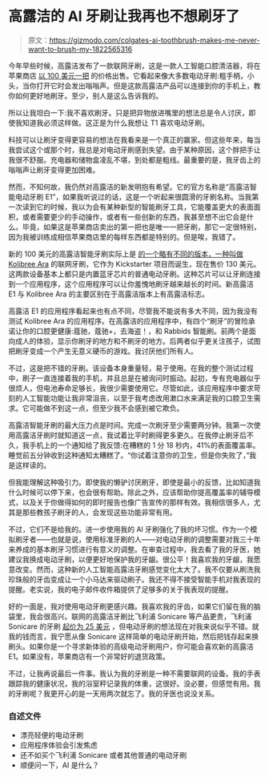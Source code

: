 # 高露洁的 AI 牙刷让我再也不想刷牙了

> 原文：<https://gizmodo.com/colgates-ai-toothbrush-makes-me-never-want-to-brush-my-1822565316>

今年早些时候，高露洁发布了一款联网牙刷，这是一款人工智能口腔清洁器，将在苹果商店 [以 100 美元一把](https://www.apple.com/shop/product/HLR52ZM/A/colgate-smart-electronic-toothbrush-e1?afid=p238%7CsZSCMg4Kq-dc_mtid_1870765e38482_pcrid_254692278412_&cid=aos-us-kwgo-pla-btb-3pp--slid--product-HLR52ZM/A) 的价格出售。它看起来像大多数电动牙刷:粗手柄，小头，当你打开它时会发出嗡嗡声。但是这款高露洁产品可以连接到你的手机上，教你如何更好地刷牙。至少，别人是这么告诉我的。



所以让我坦白一下:我不喜欢刷牙。只是把异物放进嘴里的想法总是令人讨厌，即使我知道我必须这样做。这正是为什么我想让 T1 喜欢电动牙刷。

科技可以让刷牙变得更容易的想法在我看来是一个真正的赢家。但这些年来，每当我尝试这个或那个时，我总是对电动牙刷感到失望。由于某种原因，这个胖把手让我很不舒服。充电器和储物盒凌乱不堪，到处都是粗线。最重要的是，我牙齿上的嗡嗡声让刷牙变得更加困难。

然而，不知何故，我仍然对高露洁的新发明抱有希望。它的官方名称是“高露洁智能电动牙刷 E1”，如果我听说过的话，这是一个听起来很圆滑的牙刷名称。当我第一次读到它的时候，我以为会有某种新型的智能刷牙工具，它能覆盖更大的表面面积，或者需要更少的手动操作，或者有一些创新的东西，我甚至想不出它会是什么。毕竟，如果这是苹果商店卖出的第一把也是唯一一把牙刷，那它一定很特别，因为我被训练成相信苹果商店里的每样东西都是特别的。但是唉，我错了。

新的 100 美元的高露洁智能牙刷实际上是 [的一个略有不同的版本，一种叫做 Kolibree Ara](https://www.kolibree.com/en/ara/) 的联网牙刷，它作为 Kickstarter 项目而诞生，现在售价 130 美元。这两款设备基本上都只是内置蓝牙芯片的普通电动牙刷。这种芯片可以让牙刷连接到一个应用程序，这个应用程序可以让你羞愧地刷牙越来越长的时间。新高露洁 E1 与 Kolibree Ara 的主要区别在于高露洁版本上有高露洁标志。

高露洁 E1 的应用程序看起来也有点不同，尽管我不能说有多大不同，因为我没有测试 Kolibree Ara 的应用程序。在高露洁的应用程序中，有四个“刷牙”的冒险承诺让你的口腔更健康:蔻驰，蔻驰+，去海盗！，和 Rabbids 智能刷。前两个是面向成人的体验，显示你刷牙的地方和不刷牙的地方。后两者似乎更关注孩子，试图把刷牙变成一个产生无意义硬币的游戏。我讨厌他们所有人。

不过，这是把不错的牙刷。该设备本身重量轻，易于使用。在我的整个测试过程中，刷子一直连接着我的手机，并且总是在被询问时振动。起初，专有充电器似乎很烦人，但电池寿命足够长，我很少需要使用它。尽管如此，该应用程序中要求苛刻的人工智能功能让我非常沮丧，以至于我考虑改用漱口水来满足我的口腔卫生需求。它可能做不到这一点，但至少我不会感到被它欺负。

高露洁智能牙刷的最大压力点是时间。完成一次刷牙至少需要两分钟。我第一次使用高露洁牙刷时就知道这一点，我试着比平时刷得更多更久。在我停止刷牙后不久，我手机上的一个通知给了我反馈:在糟糕的 1 分 18 秒内，41%的表面覆盖率。睡觉前五分钟收到这种通知太糟糕了。“你试着注意你的卫生，但是你失败了，”我是这样读的。

但我能理解这种吸引力。即使我的懒驴讨厌刷牙，即使是最小的反馈，比如知道我什么时候可以停下来，也会很有帮助。除此之外，应该帮助你提高覆盖率的辅导模式，以及关于你做得如何的即时报告也像广告宣传的那样有效。我相信很多人，尤其是那些教孩子刷牙的人，会发现这些功能非常有用。

不过，它们不是给我的。进一步使用我的 AI 牙刷强化了我的坏习惯。作为一个模拟刷牙者——也就是说，使用标准牙刷的人——对电动牙刷的调整需要对我三十年来养成的基本刷牙习惯进行有意义的调整。在审查过程中，我去看了我的牙医，她建议我换成电动牙刷，以便更好地保护我的牙龈。很公平！我喜欢我的牙龈，我愿意改变。然而，这种新的人工智能高露洁牙刷感觉变化太大了。我不仅要从刷洗我珍珠般的牙齿变成让一个小马达来驱动刷子。我还不得不接受智能手机对我表现的提醒。老实说，我的电子邮件收件箱提供了足够多的关于我表现的提醒。

好的一面是，我对使用电动牙刷更感兴趣。我喜欢我的牙齿，如果它们留在我的脑袋里，我会很高兴。联网的高露洁牙刷比飞利浦 Sonicare 等产品更贵，飞利浦 Sonicare 的牙刷 [起价为 25 美元](https://www.usa.philips.com/c-m-pe/electric-toothbrushes) ，但电动牙刷的想法现在对我来说似乎不错。就我的钱而言，我宁愿从像 Sonicare 这样简单的电动牙刷开始，然后把钱存起来换刷头。如果你是一个寻求新体验的高级电动牙刷用户，你可能会喜欢新的高露洁 E1。如果没有，苹果商店有一个非常好的退货政策。

不过，让我再说最后一件事。我认为我的牙刷是一种不需要联网的设备。我的手表跟踪我的健康状况，我的浴室秤记录我的体重，这很好。没必要，但感觉有用。我的牙刷呢？我更开心的是一天用两次就忘了。我的牙医也说没关系。

### 自述文件

*   漂亮轻便的电动牙刷
*   应用程序体验会引发焦虑
*   还不如买个飞利浦 Sonicare 或者其他普通的电动牙刷
*   顺便问一下，AI 是什么？